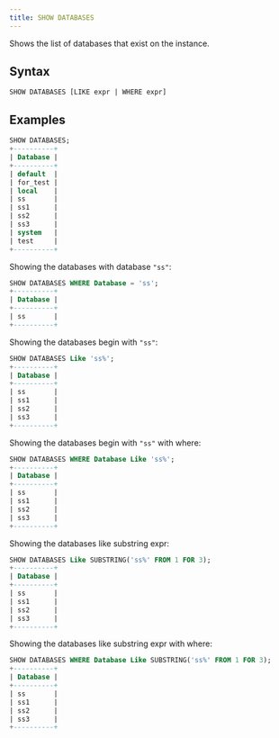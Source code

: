 ```yaml
---
title: SHOW DATABASES
---
```


Shows the list of databases that exist on the instance.

## Syntax

```
SHOW DATABASES [LIKE expr | WHERE expr]
```

## Examples
```sql
SHOW DATABASES;
+----------+
| Database |
+----------+
| default  |
| for_test |
| local    |
| ss       |
| ss1      |
| ss2      |
| ss3      |
| system   |
| test     |
+----------+
```

Showing the databases with database `"ss"`:
```sql
SHOW DATABASES WHERE Database = 'ss';
+----------+
| Database |
+----------+
| ss       |
+----------+
```

Showing the databases begin with `"ss"`:
```sql
SHOW DATABASES Like 'ss%';
+----------+
| Database |
+----------+
| ss       |
| ss1      |
| ss2      |
| ss3      |
+----------+
```

Showing the databases begin with `"ss"` with where:
```sql
SHOW DATABASES WHERE Database Like 'ss%';
+----------+
| Database |
+----------+
| ss       |
| ss1      |
| ss2      |
| ss3      |
+----------+
```

Showing the databases like substring expr:
```sql
SHOW DATABASES Like SUBSTRING('ss%' FROM 1 FOR 3);
+----------+
| Database |
+----------+
| ss       |
| ss1      |
| ss2      |
| ss3      |
+----------+
```

Showing the databases like substring expr with where:
```sql
SHOW DATABASES WHERE Database Like SUBSTRING('ss%' FROM 1 FOR 3);
+----------+
| Database |
+----------+
| ss       |
| ss1      |
| ss2      |
| ss3      |
+----------+
```

